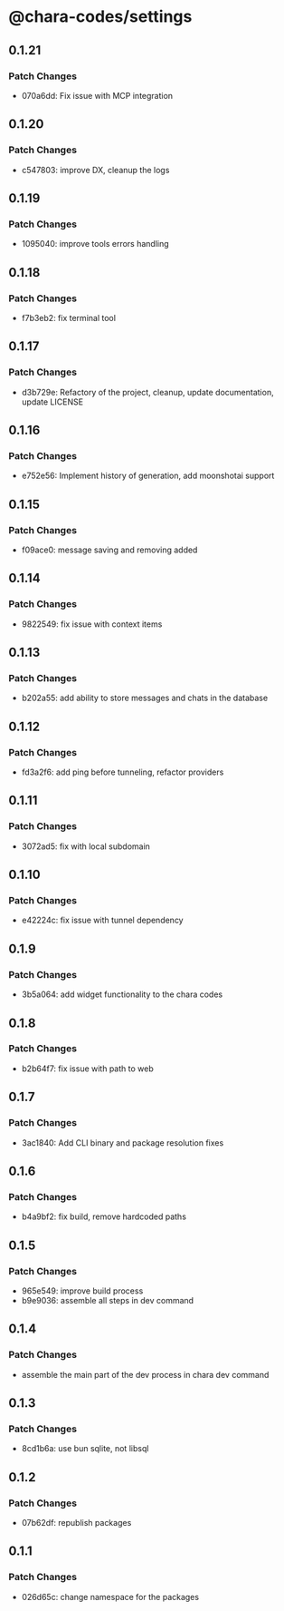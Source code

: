 # @chara-codes/settings

## 0.1.21

### Patch Changes

- 070a6dd: Fix issue with MCP integration

## 0.1.20

### Patch Changes

- c547803: improve DX, cleanup the logs

## 0.1.19

### Patch Changes

- 1095040: improve tools errors handling

## 0.1.18

### Patch Changes

- f7b3eb2: fix terminal tool

## 0.1.17

### Patch Changes

- d3b729e: Refactory of the project, cleanup, update documentation, update LICENSE

## 0.1.16

### Patch Changes

- e752e56: Implement history of generation, add moonshotai support

## 0.1.15

### Patch Changes

- f09ace0: message saving and removing added

## 0.1.14

### Patch Changes

- 9822549: fix issue with context items

## 0.1.13

### Patch Changes

- b202a55: add ability to store messages and chats in the database

## 0.1.12

### Patch Changes

- fd3a2f6: add ping before tunneling, refactor providers

## 0.1.11

### Patch Changes

- 3072ad5: fix with local subdomain

## 0.1.10

### Patch Changes

- e42224c: fix issue with tunnel dependency

## 0.1.9

### Patch Changes

- 3b5a064: add widget functionality to the chara codes

## 0.1.8

### Patch Changes

- b2b64f7: fix issue with path to web

## 0.1.7

### Patch Changes

- 3ac1840: Add CLI binary and package resolution fixes

## 0.1.6

### Patch Changes

- b4a9bf2: fix build, remove hardcoded paths

## 0.1.5

### Patch Changes

- 965e549: improve build process
- b9e9036: assemble all steps in dev command

## 0.1.4

### Patch Changes

- assemble the main part of the dev process in chara dev command

## 0.1.3

### Patch Changes

- 8cd1b6a: use bun sqlite, not libsql

## 0.1.2

### Patch Changes

- 07b62df: republish packages

## 0.1.1

### Patch Changes

- 026d65c: change namespace for the packages
